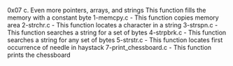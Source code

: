 0x07 c. Even more pointers, arrays, and strings
This function fills the memory with a constant byte
1-memcpy.c - This function copies memory area
2-strchr.c - This function locates a character in a string
3-strspn.c - This function searches a string for a set of bytes
4-strpbrk.c - This function searches a string for any set of bytes
5-strstr.c - This function locates first occurrence of needle in haystack
7-print_chessboard.c - This function prints the chessboard
